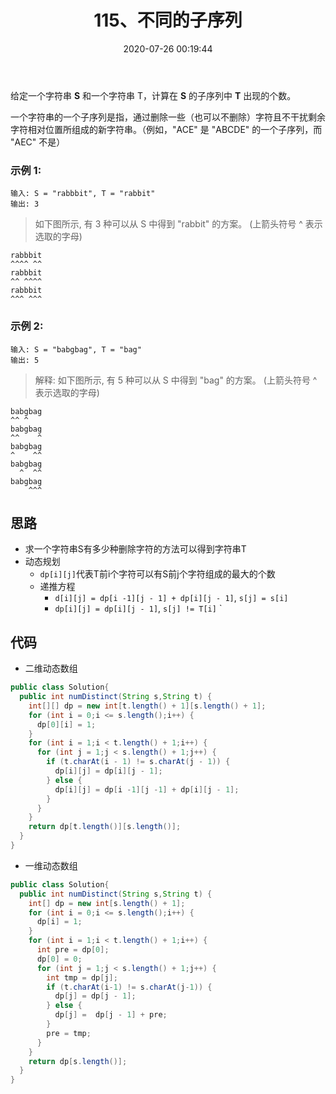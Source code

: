 ﻿---
title: 115、不同的子序列
categories:
- leetcode
tags:
  - null
date: 2020-07-26 00:19:44
---

给定一个字符串 **S** 和一个字符串 T，计算在 **S** 的子序列中 **T** 出现的个数。

一个字符串的一个子序列是指，通过删除一些（也可以不删除）字符且不干扰剩余字符相对位置所组成的新字符串。（例如，"ACE" 是 "ABCDE" 的一个子序列，而 "AEC" 不是）


### 示例 1:

```
输入: S = "rabbbit", T = "rabbit"
输出: 3
```

> 如下图所示, 有 3 种可以从 S 中得到 "rabbit" 的方案。
(上箭头符号 ^ 表示选取的字母)
```
rabbbit
^^^^ ^^
rabbbit
^^ ^^^^
rabbbit
^^^ ^^^
```
### 示例 2:
```
输入: S = "babgbag", T = "bag"
输出: 5
```
> 解释:
> 如下图所示, 有 5 种可以从 S 中得到 "bag" 的方案。 
(上箭头符号 ^ 表示选取的字母)
```
babgbag
^^ ^
babgbag
^^    ^
babgbag
^    ^^
babgbag
  ^  ^^
babgbag
    ^^^
```
<!-- 来源：力扣（LeetCode）
链接：https://leetcode-cn.com/problems/distinct-subsequences
著作权归领扣网络所有。商业转载请联系官方授权，非商业转载请注明出处。 -->

## 思路
- 求一个字符串S有多少种删除字符的方法可以得到字符串T
- 动态规划
  - `dp[i][j]`代表T前i个字符可以有S前j个字符组成的最大的个数
  - 递推方程
    - `d[i][j] = dp[i -1][j - 1] + dp[i][j - 1]`, `s[j] = s[i]`
    - `dp[i][j] = dp[i][j - 1]`, `s[j] != T[i]`
`
## 代码
- 二维动态数组
```Java
public class Solution{
  public int numDistinct(String s,String t) {
    int[][] dp = new int[t.length() + 1][s.length() + 1];
    for (int i = 0;i <= s.length();i++) {
      dp[0][i] = 1;
    }
    for (int i = 1;i < t.length() + 1;i++) {
      for (int j = 1;j < s.length() + 1;j++) {
        if (t.charAt(i - 1) != s.charAt(j - 1)) {
          dp[i][j] = dp[i][j - 1];
        } else {
          dp[i][j] = dp[i -1][j -1] + dp[i][j - 1];
        }
      }
    }
    return dp[t.length()][s.length()];
  }
}
```
- 一维动态数组
```Java
public class Solution{
  public int numDistinct(String s,String t) {
    int[] dp = new int[s.length() + 1];
    for (int i = 0;i <= s.length();i++) {
      dp[i] = 1;
    }
    for (int i = 1;i < t.length() + 1;i++) {
      int pre = dp[0];
      dp[0] = 0;
      for (int j = 1;j < s.length() + 1;j++) {
        int tmp = dp[j];
        if (t.charAt(i-1) != s.charAt(j-1)) {
          dp[j] = dp[j - 1];
        } else {
          dp[j] =  dp[j - 1] + pre;
        }
        pre = tmp;
      }
    }
    return dp[s.length()];
  }
}
```
